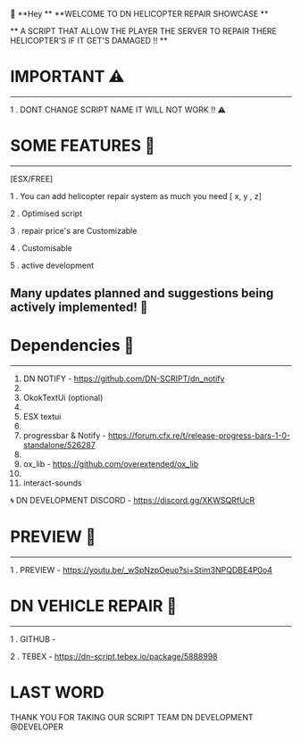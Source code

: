 👋 **Hey ** **WELCOME TO DN HELICOPTER REPAIR SHOWCASE **

** A SCRIPT THAT ALLOW THE PLAYER THE SERVER TO REPAIR THERE HELICOPTER'S IF IT GET'S DAMAGED !! **

# IMPORTANT ⚠️
-----------

1 . DONT CHANGE SCRIPT NAME IT WILL NOT WORK !! ⚠️

# SOME FEATURES 🌟
------------------
[ESX/FREE]

1 . You can add helicopter repair system as much you need [ x, y , z]

2 . Optimised script 

3 . repair price's are Customizable

4 . Customisable

5 . active development

 **Many updates planned and suggestions being actively implemented!** 🚁
 -----------------------------------------------------------------------

 # Dependencies 🚁
 ------------------

 1.  DN NOTIFY  - https://github.com/DN-SCRIPT/dn_notify
 2.  
 3.  OkokTextUi (optional)
 4.  
 5.  ESX textui
 6.  
 7.  progressbar & Notify - https://forum.cfx.re/t/release-progress-bars-1-0-standalone/526287
 8.  
 9.  ox_lib  - https://github.com/overextended/ox_lib
 10.  
 11.  interact-sounds  



🌀 DN DEVELOPMENT DISCORD - https://discord.gg/XKWSQRfUcR


# PREVIEW 🚁
-------------

1 . PREVIEW  - https://youtu.be/_wSpNzpOeuo?si=Stim3NPQDBE4P0o4

# DN VEHICLE REPAIR 🚁
-----------------------

1 . GITHUB - 

2 . TEBEX - https://dn-script.tebex.io/package/5888998


# LAST WORD

THANK YOU FOR TAKING OUR SCRIPT 
TEAM DN DEVELOPMENT
@DEVELOPER


   


